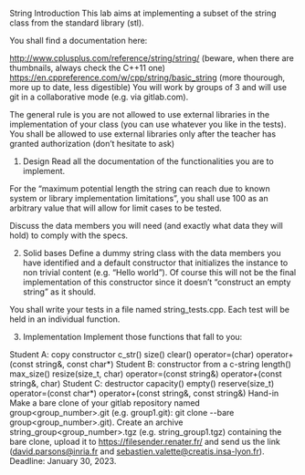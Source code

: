 String
Introduction
This lab aims at implementing a subset of the string class from the standard library (stl).

You shall find a documentation here:

http://www.cplusplus.com/reference/string/string/ (beware, when there are thumbnails, always check the C++11 one)
https://en.cppreference.com/w/cpp/string/basic_string (more thourough, more up to date, less digestible)
You will work by groups of 3 and will use git in a collaborative mode (e.g. via gitlab.com).

The general rule is you are not allowed to use external libraries in the implementation of your class (you can use whatever you like in the tests). You shall be allowed to use external libraries only after the teacher has granted authorization (don’t hesitate to ask)

1. Design
Read all the documentation of the functionalities you are to implement.

For the “maximum potential length the string can reach due to known system or library implementation limitations”, you shall use 100 as an arbitrary value that will allow for limit cases to be tested.

Discuss the data members you will need (and exactly what data they will hold) to comply with the specs.

2. Solid bases
Define a dummy string class with the data members you have identified and a default constructor that initializes the instance to non trivial content (e.g. “Hello world”). Of course this will not be the final implementation of this constructor since it doesn’t “construct an empty string” as it should.

You shall write your tests in a file named string_tests.cpp. Each test will be held in an individual function.

3. Implementation
Implement those functions that fall to you:

Student A:
copy constructor
c_str()
size()
clear()
operator=(char)
operator+(const string&, const char*)
Student B:
constructor from a c-string
length()
max_size()
resize(size_t, char)
operator=(const string&)
operator+(const string&, char)
Student C:
destructor
capacity()
empty()
reserve(size_t)
operator=(const char*)
operator+(const string&, const string&)
Hand-in
Make a bare clone of your gitlab repository named group<group_number>.git (e.g. group1.git): git clone --bare <url> group<group_number>.git).
Create an archive string_group<group_number>.tgz (e.g. string_group1.tgz) containing the bare clone, upload it to https://filesender.renater.fr/ and send us the link (david.parsons@inria.fr and sebastien.valette@creatis.insa-lyon.fr).
Deadline: January 30, 2023.